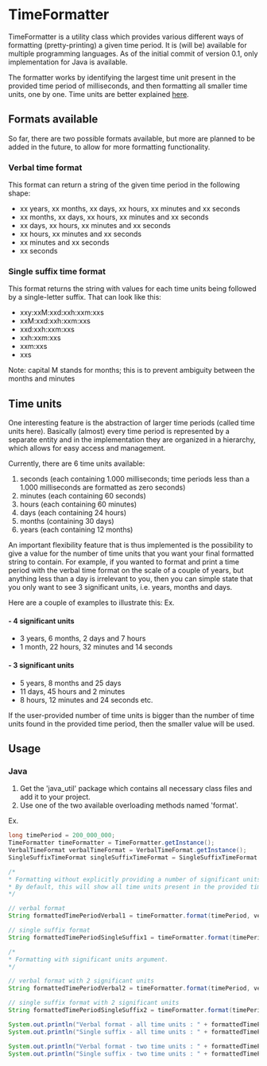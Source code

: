 # TimeFormatter
TimeFormatter is a utility class which provides various different ways of formatting (pretty-printing) a given time period. It is (will be) available for multiple programming languages.
As of the initial commit of version 0.1, only implementation for Java is available.

The formatter works by identifying the largest time unit present in the provided time period of milliseconds, and then formatting all smaller time units, one by one. Time units are better explained [here].

## Formats available
So far, there are two possible formats available, but more are planned to be added in the future, to allow for more formatting functionality.

### Verbal time format
This format can return a string of the given time period in the following shape:

- xx years, xx months, xx days, xx hours, xx minutes and xx seconds
- xx months, xx days, xx hours, xx minutes and xx seconds
- xx days, xx hours, xx minutes and xx seconds
- xx hours, xx minutes and xx seconds
- xx minutes and xx seconds
- xx seconds

### Single suffix time format
This format returns the string with values for each time units being followed by a single-letter suffix.
That can look like this:

- xxy:xxM:xxd:xxh:xxm:xxs
- xxM:xxd:xxh:xxm:xxs
- xxd:xxh:xxm:xxs
- xxh:xxm:xxs
- xxm:xxs
- xxs

Note: capital M stands for months; this is to prevent ambiguity between the months and minutes

## Time units
One interesting feature is the abstraction of larger time periods (called time units here). Basically (almost) every time period is represented by a separate entity and in the implementation they are organized in a hierarchy, which allows for easy access and management.

Currently, there are 6 time units available:
1) seconds (each containing 1.000 milliseconds; time periods less than a 1.000 milliseconds are formatted as zero seconds)
2) minutes (each containing 60 seconds)
3) hours (each containing 60 minutes)
4) days (each containing 24 hours)
5) months (containing 30 days)
6) years (each containing 12 months)

An important flexibility feature that is thus implemented is the possibility to give a value for the number of time units that you want your final formatted string to contain.
For example, if you wanted to format and print a time period with the verbal time format on the scale of a couple of years, but anything less than a day is irrelevant to you, then you can simple state that you only want to see 3 significant units, i.e. years, months and days.

Here are a couple of examples to illustrate this:
Ex.
#### - 4 significant units
- 3 years, 6 months, 2 days and 7 hours
- 1 month, 22 hours, 32 minutes and 14 seconds

#### - 3 significant units
- 5 years, 8 months and 25 days
- 11 days, 45 hours and 2 minutes
- 8 hours, 12 minutes and 24 seconds
etc.

If the user-provided number of time units is bigger than the number of time units found in the provided time period, then the smaller value will be used.

## Usage
### Java
1. Get the 'java_util' package which contains all necessary class files and add it to your project.
2. Use one of the two available overloading methods named 'format'.

Ex.
```java
long timePeriod = 200_000_000;
TimeFormatter timeFormatter = TimeFormatter.getInstance();
VerbalTimeFormat verbalTimeFormat = VerbalTimeFormat.getInstance();
SingleSuffixTimeFormat singleSuffixTimeFormat = SingleSuffixTimeFormat.getInstance();

/*
* Formatting without explicitly providing a number of significant units.
* By default, this will show all time units present in the provided time period.
*/

// verbal format
String formattedTimePeriodVerbal1 = timeFormatter.format(timePeriod, verbalTimeFormat);

// single suffix format
String formattedTimePeriodSingleSuffix1 = timeFormatter.format(timePeriod, singleSuffixTimeFormat);

/*
* Formatting with significant units argument.
*/

// verbal format with 2 significant units
String formattedTimePeriodVerbal2 = timeFormatter.format(timePeriod, verbalTimeFormat, 2);

// single suffix format with 2 significant units
String formattedTimePeriodSingleSuffix2 = timeFormatter.format(timePeriod, singleSuffixTimeFormat, 2);

System.out.println("Verbal format - all time units : " + formattedTimePeriodVerbal1);
System.out.println("Single suffix - all time units : " + formattedTimePeriodSingleSuffix1);

System.out.println("Verbal format - two time units : " + formattedTimePeriodVerbal2);
System.out.println("Single suffix - two time units : " + formattedTimePeriodSingleSuffix2);
```

[here]: https://github.com/tabsoverspaces/TimeFormatter#time-units
